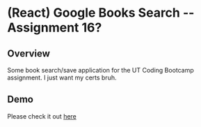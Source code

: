# (React) Google Books Search -- Assignment 16?

## Overview

Some book search/save application for the UT Coding Bootcamp assignment. I just want my certs bruh.

## Demo

Please check it out [here](https://fathomless-falls-68758.herokuapp.com/)
